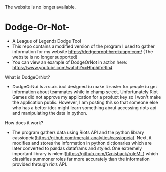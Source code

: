 The website is no longer available.

# Dodge-Or-Not-
- A League of Legends Dodge Tool
- This repo contains a modified version of the program I used to gather information for my website ~~https://dodgeornot.herokuapp.com/~~ (The website is no longer supported)
- You can view an example of DodgeOrNot in action here: https://www.youtube.com/watch?v=Hhp5ifnRIn4

 What is DodgeOrNot?

- DodgeOrNot is a stats tool designed to make it easier for people to get information about teammates while in champ select. Unfortunately Riot Games did not approve my application for a product key so I won't make the application public. However, I am posting this so that someone else who has a better idea might learn something about accessing riots api and manipulating the data in python.
  
How does it work?

- The program gathers data using Riots API and the python library cassiopeia(https://github.com/meraki-analytics/cassiopeia). Next, it modifies and stores the information in python dictionaries which are later converted to pandas dataframs and styled. One extremely important library is roleml(https://github.com/Canisback/roleML) which classifies summoner roles far more accurately than the information provided through riots API.

